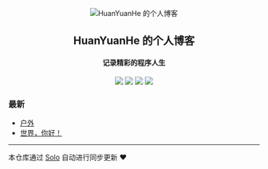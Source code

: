 <p align="center"><img alt="HuanYuanHe 的个人博客" src="https://static.b3log.org/images/brand/solo-32.png"></p><h2 align="center">
HuanYuanHe 的个人博客
</h2>

<h4 align="center">记录精彩的程序人生</h4>
<p align="center"><a title="HuanYuanHe 的个人博客" target="_blank" href="https://github.com/HuanYuanHe/solo-blog"><img src="https://img.shields.io/github/last-commit/HuanYuanHe/solo-blog.svg?style=flat-square&color=FF9900"></a>
<a title="GitHub repo size in bytes" target="_blank" href="https://github.com/HuanYuanHe/solo-blog"><img src="https://img.shields.io/github/repo-size/HuanYuanHe/solo-blog.svg?style=flat-square"></a>
<a title="Solo Version" target="_blank" href="https://github.com/b3log/solo/releases"><img src="https://img.shields.io/badge/solo-3.6.7-f1e05a.svg?style=flat-square&color=blueviolet"></a>
<a title="Hits" target="_blank" href="https://github.com/b3log/hits"><img src="https://hits.b3log.org/HuanYuanHe/solo-blog.svg"></a></p>

### 最新

* [户外](https://www.huanyuan.info/articles/2019/11/14/1573728860817.html)
* [世界，你好！](https://www.huanyuan.info/hello-solo)



---

本仓库通过 [Solo](https://github.com/b3log/solo) 自动进行同步更新 ❤️ 